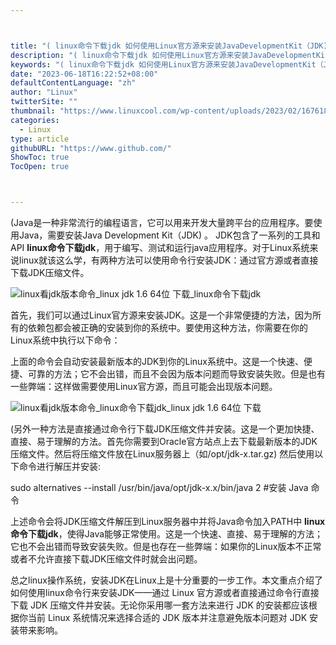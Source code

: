 ```yaml
---



title: "( linux命令下载jdk 如何使用Linux官方源来安装JavaDevelopmentKit（JDK)"
description: "( linux命令下载jdk 如何使用Linux官方源来安装JavaDevelopmentKit（JDK)"
keywords: "( linux命令下载jdk 如何使用Linux官方源来安装JavaDevelopmentKit（JDK)"
date: "2023-06-18T16:22:52+08:00"
defaultContentLanguage: "zh"
author: "Linux"
twitterSite: ""
thumbnail: "https://www.linuxcool.com/wp-content/uploads/2023/02/1676181864288_0.jpg"
categories:
  - Linux
type: article
githubURL: "https://www.github.com/"
ShowToc: true
TocOpen: true



---
```


(Java是一种非常流行的编程语言，它可以用来开发大量跨平台的应用程序。要使用Java，需要安装Java Development Kit（JDK) 。 JDK包含了一系列的工具和API **linux命令下载jdk**，用于编写、测试和运行java应用程序。对于Linux系统来说linux就该这么学，有两种方法可以使用命令行安装JDK：通过官方源或者直接下载JDK压缩文件。

![linux看jdk版本命令_linux jdk 1.6 64位 下载_linux命令下载jdk](https://www.linuxcool.com/wp-content/uploads/2023/02/1676181864288_0.jpg)

首先，我们可以通过Linux官方源来安装JDK。这是一个非常便捷的方法，因为所有的依赖包都会被正确的安装到你的系统中。要使用这种方法，你需要在你的Linux系统中执行以下命令：

上面的命令会自动安装最新版本的JDK到你的Linux系统中。这是一个快速、便捷、可靠的方法；它不会出错，而且不会因为版本问题而导致安装失败。但是也有一些弊端：这样做需要使用Linux官方源，而且可能会出现版本问题。

![linux看jdk版本命令_linux命令下载jdk_linux jdk 1.6 64位 下载](https://www.linuxcool.com/wp-content/uploads/2023/02/1676181864288_1.jpg)

(另外一种方法是直接通过命令行下载JDK压缩文件并安装。这是一个更加快捷、直接、易于理解的方法。首先你需要到Oracle官方站点上去下载最新版本的JDK压缩文件。然后将压缩文件放在Linux服务器上（如/opt/jdk-x.tar.gz) 然后使用以下命令进行解压并安装:

sudo alternatives --install /usr/bin/java/opt/jdk-x.x/bin/java 2 #安装 Java 命令

上述命令会将JDK压缩文件解压到Linux服务器中并将Java命令加入PATH中 **linux命令下载jdk**，使得Java能够正常使用。这是一个快速、直接、易于理解的方法；它也不会出错而导致安装失败。但是也存在一些弊端：如果你的Linux版本不正常或者不允许直接下载JDK压缩文件时就会出问题。

总之linux操作系统，安装JDK在Linux上是十分重要的一步工作。本文重点介绍了如何使用linux命令行来安装JDK——通过 Linux 官方源或者直接通过命令行直接下载 JDK 压缩文件并安装。无论你采用哪一套方法来进行 JDK 的安装都应该根据你当前 Linux 系统情况来选择合适的 JDK 版本并注意避免版本问题对 JDK 安装带来影响。